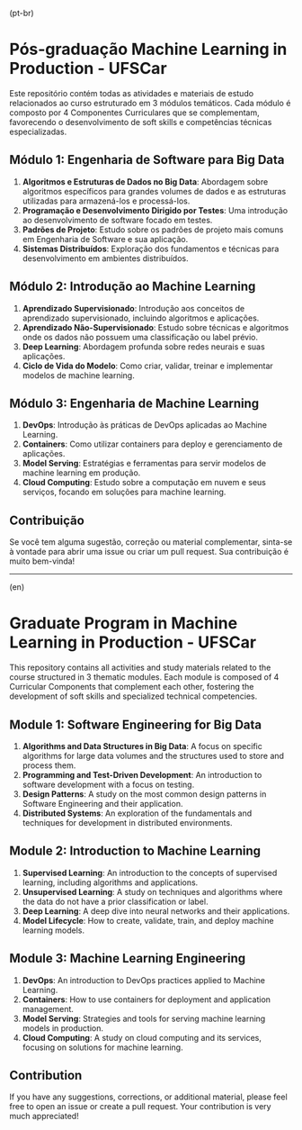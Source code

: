 (pt-br)

# Pós-graduação Machine Learning in Production - UFSCar

Este repositório contém todas as atividades e materiais de estudo relacionados ao curso estruturado em 3 módulos temáticos. Cada módulo é composto por 4 Componentes Curriculares que se complementam, favorecendo o desenvolvimento de soft skills e competências técnicas especializadas.

## Módulo 1: Engenharia de Software para Big Data

1. **Algoritmos e Estruturas de Dados no Big Data**: Abordagem sobre algoritmos específicos para grandes volumes de dados e as estruturas utilizadas para armazená-los e processá-los.
2. **Programação e Desenvolvimento Dirigido por Testes**: Uma introdução ao desenvolvimento de software focado em testes.
3. **Padrões de Projeto**: Estudo sobre os padrões de projeto mais comuns em Engenharia de Software e sua aplicação.
4. **Sistemas Distribuídos**: Exploração dos fundamentos e técnicas para desenvolvimento em ambientes distribuídos.

## Módulo 2: Introdução ao Machine Learning

1. **Aprendizado Supervisionado**: Introdução aos conceitos de aprendizado supervisionado, incluindo algoritmos e aplicações.
2. **Aprendizado Não-Supervisionado**: Estudo sobre técnicas e algoritmos onde os dados não possuem uma classificação ou label prévio.
3. **Deep Learning**: Abordagem profunda sobre redes neurais e suas aplicações.
4. **Ciclo de Vida do Modelo**: Como criar, validar, treinar e implementar modelos de machine learning.

## Módulo 3: Engenharia de Machine Learning

1. **DevOps**: Introdução às práticas de DevOps aplicadas ao Machine Learning.
2. **Containers**: Como utilizar containers para deploy e gerenciamento de aplicações.
3. **Model Serving**: Estratégias e ferramentas para servir modelos de machine learning em produção.
4. **Cloud Computing**: Estudo sobre a computação em nuvem e seus serviços, focando em soluções para machine learning.

## Contribuição

Se você tem alguma sugestão, correção ou material complementar, sinta-se à vontade para abrir uma issue ou criar um pull request. Sua contribuição é muito bem-vinda!

-----------------------------------------------------------------------------------------------------------------------------------------------------------------

(en)

# Graduate Program in Machine Learning in Production - UFSCar

This repository contains all activities and study materials related to the course structured in 3 thematic modules. Each module is composed of 4 Curricular Components that complement each other, fostering the development of soft skills and specialized technical competencies.

## Module 1: Software Engineering for Big Data

1. **Algorithms and Data Structures in Big Data**: A focus on specific algorithms for large data volumes and the structures used to store and process them.
2. **Programming and Test-Driven Development**: An introduction to software development with a focus on testing.
3. **Design Patterns**: A study on the most common design patterns in Software Engineering and their application.
4. **Distributed Systems**: An exploration of the fundamentals and techniques for development in distributed environments.

## Module 2: Introduction to Machine Learning

1. **Supervised Learning**: An introduction to the concepts of supervised learning, including algorithms and applications.
2. **Unsupervised Learning**: A study on techniques and algorithms where the data do not have a prior classification or label.
3. **Deep Learning**: A deep dive into neural networks and their applications.
4. **Model Lifecycle**: How to create, validate, train, and deploy machine learning models.

## Module 3: Machine Learning Engineering

1. **DevOps**: An introduction to DevOps practices applied to Machine Learning.
2. **Containers**: How to use containers for deployment and application management.
3. **Model Serving**: Strategies and tools for serving machine learning models in production.
4. **Cloud Computing**: A study on cloud computing and its services, focusing on solutions for machine learning.

## Contribution

If you have any suggestions, corrections, or additional material, please feel free to open an issue or create a pull request. Your contribution is very much appreciated!

